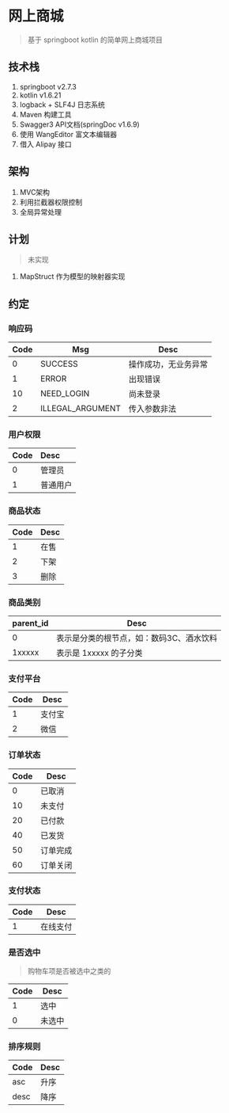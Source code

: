 # 网上商城

> 基于 springboot kotlin 的简单网上商城项目

## 技术栈

1. springboot v2.7.3
2. kotlin v1.6.21
3. logback + SLF4J 日志系统
4. Maven 构建工具
5. Swagger3 API文档(springDoc v1.6.9)
6. 使用 WangEditor 富文本编辑器
7. 借入 Alipay 接口

## 架构

1. MVC架构
2. 利用拦截器权限控制
3. 全局异常处理

## 计划

> 未实现

1. MapStruct 作为模型的映射器实现

## 约定

### 响应码

| Code | Msg              | Desc                 |
| ---- | ---------------- | -------------------- |
| 0    | SUCCESS          | 操作成功，无业务异常 |
| 1    | ERROR            | 出现错误             |
| 10   | NEED_LOGIN       | 尚未登录             |
| 2    | ILLEGAL_ARGUMENT | 传入参数非法         |

### 用户权限

| Code | Desc     |
| :--- | :------- |
| 0    | 管理员   |
| 1    | 普通用户 |

### 商品状态

| Code | Desc |
| :--- | :--- |
| 1    | 在售 |
| 2    | 下架 |
| 3    | 删除 |

### 商品类别

| parent_id | Desc                                     |
| --------- | ---------------------------------------- |
| 0         | 表示是分类的根节点，如：数码3C、酒水饮料 |
| 1xxxxx    | 表示是 1xxxxx 的子分类                   |

### 支付平台

| Code | Desc   |
| ---- | ------ |
| 1    | 支付宝 |
| 2    | 微信   |

### 订单状态

| Code | Desc     |
| ---- | -------- |
| 0    | 已取消   |
| 10   | 未支付   |
| 20   | 已付款   |
| 40   | 已发货   |
| 50   | 订单完成 |
| 60   | 订单关闭 |

### 支付状态

| Code | Desc     |
| ---- | -------- |
| 1    | 在线支付 |

### 是否选中

> 购物车项是否被选中之类的

| Code | Desc   |
| ---- | ------ |
| 1    | 选中   |
| 0    | 未选中 |

### 排序规则

| Code | Desc |
| ---- | ---- |
| asc  | 升序 |
| desc | 降序 |
